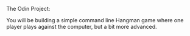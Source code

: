 The Odin Project:

You will be building a simple command line Hangman game where one player plays against the computer, but a bit more advanced. 